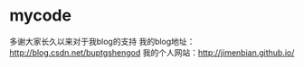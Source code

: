 mycode
======

多谢大家长久以来对于我blog的支持
我的blog地址：http://blog.csdn.net/buptgshengod
我的个人网站：http://jimenbian.github.io/
